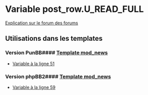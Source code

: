 # Variable post_row.U_READ_FULL
[Explication sur le forum des forums](http://forum.forumactif.com/t294113-listing-des-variables#post_row.U_READ_FULL)
## Utilisations dans les templates
### Version PunBB#### [Template mod_news](punbb/mod_news.md)
* [Variable à la ligne 51](../punbb/mod_news.tpl#L51)
### Version phpBB2#### [Template mod_news](subsilver/mod_news.md)
* [Variable à la ligne 59](../subsilver/mod_news.tpl#L59)